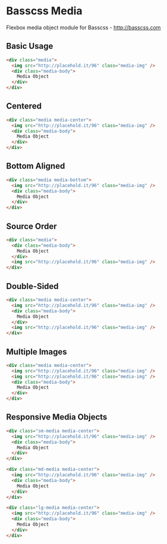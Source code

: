# Basscss Media

Flexbox media object module for Basscss - http://basscss.com

## Basic Usage

```html
<div class="media">
  <img src="http://placehold.it/96" class="media-img" />
  <div class="media-body">
    Media Object
  </div>
</div>
```

## Centered 

```html
<div class="media media-center">
  <img src="http://placehold.it/96" class="media-img" />
  <div class="media-body">
    Media Object
  </div>
</div>
```

## Bottom Aligned

```html
<div class="media media-bottom">
  <img src="http://placehold.it/96" class="media-img" />
  <div class="media-body">
    Media Object
  </div>
</div>
```

## Source Order

```html
<div class="media">
  <div class="media-body">
    Media Object
  </div>
  <img src="http://placehold.it/96" class="media-img" />
</div>
```

## Double-Sided

```html
<div class="media media-center">
  <img src="http://placehold.it/96" class="media-img" />
  <div class="media-body">
    Media Object
  </div>
  <img src="http://placehold.it/96" class="media-img" />
</div>
```

## Multiple Images

```html
<div class="media media-center">
  <img src="http://placehold.it/96" class="media-img" />
  <img src="http://placehold.it/96" class="media-img" />
  <div class="media-body">
    Media Object
  </div>
</div>
```

## Responsive Media Objects

```html
<div class="sm-media media-center">
  <img src="http://placehold.it/96" class="media-img" />
  <div class="media-body">
    Media Object
  </div>
</div>
```

```html
<div class="md-media media-center">
  <img src="http://placehold.it/96" class="media-img" />
  <div class="media-body">
    Media Object
  </div>
</div>
```

```html
<div class="lg-media media-center">
  <img src="http://placehold.it/96" class="media-img" />
  <div class="media-body">
    Media Object
  </div>
</div>
```

